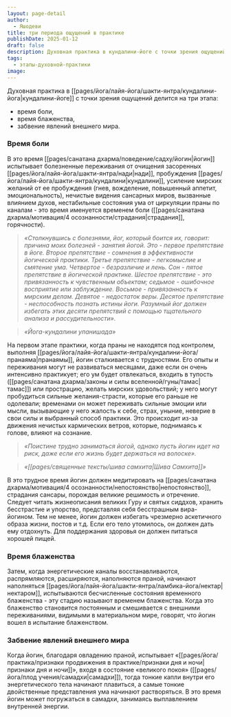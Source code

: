 ```yaml
---
layout: page-detail
author:
  - Яшодеви
title: три периода ощущений в практике
publishDate: 2025-01-12
draft: false
description: Духовная практика в кундалини-йоге с точки зрения ощущений делится на три этапа: время боли, время блаженства, забвение явлений внешнего мира.
tags:
  - этапы-духовной-практики
image:
---
```

Духовная практика в [[pages/йога/лайя-йога/шакти-янтра/кундалини-йога|кундалини-йоге]] с точки зрения ощущений делится на три этапа: 
- время боли, 
- время блаженства, 
- забвение явлений внешнего мира. 

### Время боли 

В это время [[pages/санатана дхарма/поведение/садху/йогин|йогин]] испытывает болезненные переживания от очищения засоренных [[pages/йога/лайя-йога/шакти-янтра/нади|нади]], пробуждения [[pages/йога/лайя-йога/шакти-янтра/кундалини|кундалини]], усиление мирских желаний от ее пробуждения (гнев, вожделение, повышенный аппетит, эмоциональность), нечистые видения сансарных миров, вызванные влиянием духов, нестабильные состояния ума от циркуляции праны по каналам - это время именуется временем боли ([[pages/санатана дхарма/мотивация/4 осознанности/страдания|страдания]], горячности). 

>*«Столкнувшись с болезнями, йог, который боится их, говорит: причина моих болезней - занятия йогой. Это - первое препятствие в йоге. Второе препятствие - сомнения в эффективности йогической практики. Третье препятствие - легкомыслие и смятение ума. Четвертое - безразличие и лень. Сон - пятое препятствие в йогической практике. Шестое препятствие - это привязанность к чувственным объектам; седьмое - ошибочное восприятие или заблуждение. Восьмое - привязанность к мирским делам. Девятое - недостаток веры. Десятое препятствие - неспособность познать истины йоги.*
>*Разумный йог должен избегать этих десяти препятствий с помощью тщательного анализа и рассудительности».*
 
>*«Йога-кундалини упанишада»*

На первом этапе практики, когда праны не находятся под контролем, выполняя [[pages/йога/лайя-йога/шакти-янтра/кундалини-йога/пранаяма|пранаямы]], йогин сталкивается с трудностями. Его опыты и переживания могут не развиваться месяцами, даже если он очень интенсивно практикует; его ум будет отвлекаться, входить в тупость ([[pages/санатана дхарма/законы и силы вселенной/гуны/тамас|тамас]]) или прострацию, желать мирских удовольствий; у него могут пробудиться сильные желания-страсти, которые его раньше не одолевали; временами он может переживать сильные эмоции или мысли, вызывающие у него жалость к себе, страх, уныние, неверие в свои силы и выбранный способ практики. Это происходит из-за движения нечистых кармических ветров, которые, поднимаясь к голове, влияют на сознание. 

>*«Поистине трудно заниматься йогой, однако пусть йогин идет на риск, даже если его жизнь будет держаться на волоске».*

>*«[[pages/священные тексты/шива самхита|Шива Самхита]]»*

В это трудное время йогин должен медитировать на [[pages/санатана дхарма/мотивация/4 осознанности/непостоянство|непостоянство]], страдания сансары, порождая великие решимость и отречение. Следует читать жизнеописания великих Гуру и святых сиддхов, хранить бесстрастие и упорство, представляя себя бесстрашным вира-йогином. Тем не менее, йогин должен избегать чрезмерно аскетичного образа жизни, постов и т.д. Если его тело утомилось, он должен дать ему отдохнуть. Для поддержания здоровья он должен питаться хорошей пищей. 

### Время блаженства 

Затем, когда энергетические каналы восстанавливаются, распрямляются, расширяются, наполняются праной, начинают наполняться [[pages/йога/лайя-йога/шакти-янтра/ламбика-йога/нектар|нектаром]], испытываются бесчисленные состояния временного блаженства - эту стадию называют временем блаженства. Когда это блаженство становится постоянным и смешивается с внешними переживаниями, видимыми в материальном мире, говорят, что йогин вошел в испытание блаженством. 

### Забвение явлений внешнего мира 

Когда йогин, благодаря овладению праной, испытывает «[[pages/йога/практика/признаки продвижения в практике/признаки дня и ночи|признаки дня и ночи]]», входя в состояние «великого покоя» ([[pages/йога/плод учения/самадхи|самадхи]]), тогда тонкие капли внутри его энергетического тела начинают плавиться, а самые тонкие двойственные представления ума начинают растворяться. В это время йогин может погружаться в самадхи, занимаясь выплавлением внутренней энергии.